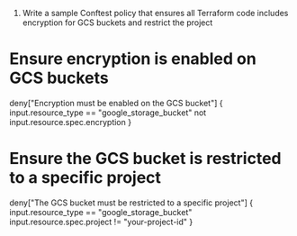 1. Write a sample Conftest policy that ensures all Terraform code includes encryption for GCS buckets and restrict the project

# Ensure encryption is enabled on GCS buckets

deny["Encryption must be enabled on the GCS bucket"] {
input.resource_type == "google_storage_bucket"
not input.resource.spec.encryption
}

# Ensure the GCS bucket is restricted to a specific project

deny["The GCS bucket must be restricted to a specific project"] {
input.resource_type == "google_storage_bucket"
input.resource.spec.project != "your-project-id"
}
